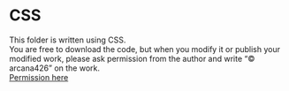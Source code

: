 # CSS
This folder is written using CSS. <br>
You are free to download the code, but when you modify it or publish your modified work, please ask permission from the author and write “&copy; arcana426” on the work. <br>
[Permission here](https://forms.gle/FCyfgkgUKL73pf8M6)
